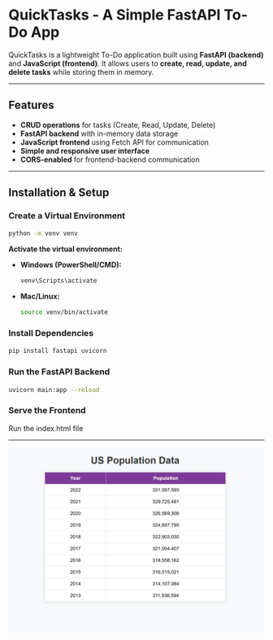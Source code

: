 # QuickTasks - A Simple FastAPI To-Do App

QuickTasks is a lightweight To-Do application built using **FastAPI (backend)** and **JavaScript (frontend)**. It allows users to **create, read, update, and delete tasks** while storing them in memory.

---

## Features
- **CRUD operations** for tasks (Create, Read, Update, Delete)
- **FastAPI backend** with in-memory data storage
- **JavaScript frontend** using Fetch API for communication
- **Simple and responsive user interface**
- **CORS-enabled** for frontend-backend communication

---

## Installation & Setup


### **Create a Virtual Environment**
```sh
python -m venv venv
```

**Activate the virtual environment:**

- **Windows (PowerShell/CMD):**
  ```sh
  venv\Scripts\activate
  ```
- **Mac/Linux:**
  ```sh
  source venv/bin/activate
  ```

### **Install Dependencies**
```sh
pip install fastapi uvicorn
```

### **Run the FastAPI Backend**
```sh
uvicorn main:app --reload
```

### **Serve the Frontend**
Run the index.html file

---

![QuickTasks Screenshot](project.png)
